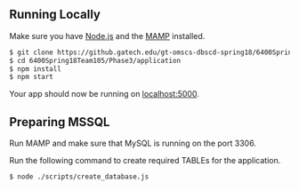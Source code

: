 ## Running Locally

Make sure you have [Node.js](http://nodejs.org/) and the [MAMP](https://www.mamp.info/) installed.

```sh
$ git clone https://github.gatech.edu/gt-omscs-dbscd-spring18/6400Spring18Team105.git # or clone your own fork
$ cd 6400Spring18Team105/Phase3/application
$ npm install
$ npm start
```

Your app should now be running on [localhost:5000](http://localhost:5000/).

## Preparing MSSQL

Run MAMP and make sure that MySQL is running on the port 3306.

Run the following command to create required TABLEs for the application.

```sh
$ node ./scripts/create_database.js
```
